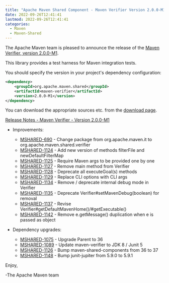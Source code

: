 ```yaml
---
title: "Apache Maven Shared Component - Maven Verifier Version 2.0.0-M1 Released"
date: 2022-09-26T12:41:41
lastmod: 2022-09-26T12:41:41
categories:
  - Maven
  - Maven-Shared
---
```

The Apache Maven team is pleased to announce the release of the 
[Maven Verifier, version 2.0.0-M1](https://maven.apache.org/shared/maven-verifier/).

This library provides a test harness for Maven integration tests.

You should specify the version in your project's dependency configuration:

```xml
<dependency>
    <groupId>org.apache.maven.shared</groupId>
    <artifactId>maven-verifier</artifactId>
    <version>2.0.0-M1</version>
</dependency>
```

You can download the appropriate sources etc. from the [download page][download-page].
 
[Release Notes - Maven Verifier - Version 2.0.0-M1][release-notes]

* Improvements:
   
  * [MSHARED-690](https://issues.apache.org/jira/browse/MSHARED-690) - Change package from org.apache.maven.it to org.apache.maven.shared.verifier
  * [MSHARED-1124](https://issues.apache.org/jira/browse/MSHARED-1124) - Add new version of methods filterFile and newDefaultFilterMap
  * [MSHARED-1125](https://issues.apache.org/jira/browse/MSHARED-1125) - Require Maven args to be provided one by one
  * [MSHARED-1127](https://issues.apache.org/jira/browse/MSHARED-1127) - Remove main method from Verifier
  * [MSHARED-1128](https://issues.apache.org/jira/browse/MSHARED-1128) - Deprecate all executeGoal(s) methods
  * [MSHARED-1129](https://issues.apache.org/jira/browse/MSHARED-1129) - Replace CLI options with CLI args
  * [MSHARED-1134](https://issues.apache.org/jira/browse/MSHARED-1134) - Remove / deprecate internal debug mode in Verifier
  * [MSHARED-1135](https://issues.apache.org/jira/browse/MSHARED-1135) - Deprecate Verifier#setMavenDebug(boolean) for removal
  * [MSHARED-1137](https://issues.apache.org/jira/browse/MSHARED-1137) - Revise Verifier#getDefaultMavenHome()/#getExecutable()
  * [MSHARED-1142](https://issues.apache.org/jira/browse/MSHARED-1142) - Remove e.getMessage() duplication when e is passed as object
  
* Dependency upgrades:
 
  * [MSHARED-1075](https://issues.apache.org/jira/browse/MSHARED-1075) - Upgrade Parent to 36
  * [MSHARED-1089](https://issues.apache.org/jira/browse/MSHARED-1089) - Update maven-verifier to JDK 8 / Junit 5
  * [MSHARED-1126](https://issues.apache.org/jira/browse/MSHARED-1126) - Bump maven-shared-components from 36 to 37
  * [MSHARED-1148](https://issues.apache.org/jira/browse/MSHARED-1148) - Bump junit-jupiter from 5.9.0 to 5.9.1

 
Enjoy,

-The Apache Maven team

[download-page]: https://maven.apache.org/shared/maven-verifier/download.html
[release-notes]: https://issues.apache.org/jira/secure/ReleaseNote.jspa?version=12351428&styleName=Text&projectId=12317922

